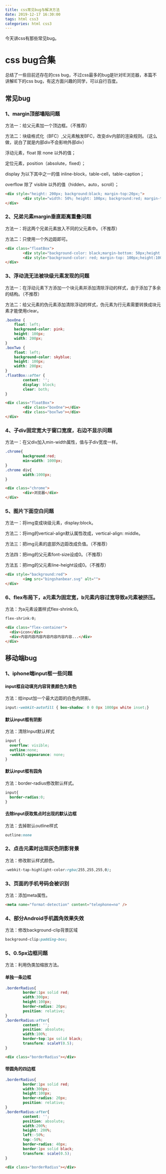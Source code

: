 ```yaml
---
title: css常见bug与解决方法 
date: 2019-12-17 16:30:00
tags: html css3
categories: html css3
---
```


今天讲css有那些常见bug。

<!--more-->

# css bug合集

总结了一些目前还存在的css bug，不过css最多的bug是针对IE浏览器，本篇不讲解IE下的css bug，有这方面兴趣的同学，可以自行百度。

## 常见bug

### 1、margin顶部塌陷问题

方法一：给父元素加一个顶边框。（不推荐）

方法二：块级格式化（BFC）,父元素触发BFC，改变div内部的渲染规则。（这么做，说白了就是内部div不会影响外部div）

浮动元素，float 除 none 以外的值； 

定位元素，position（absolute，fixed）； 

display 为以下其中之一的值 inline-block，table-cell，table-caption； 

overflow 除了 visible 以外的值（hidden，auto，scroll）；

```html
<div style="height: 200px; background:black; margin-top:20px;">
		<div style="width: 50%; height: 100px; background:red; margin-top:50px;">
</div>
```

### 2、兄弟元素margin垂直距离重叠问题

方法一：将这两个兄弟元素放入不同的父元素中。（不推荐）

方法二：只使用一个外边距即可。

```html
<div class="floatBox">
		<div style="background-color: black;margin-bottom: 50px;height:100px;"></div>
		<div style="background-color: red; margin-top: 100px;height:100px;"></div>
</div>
```

### 3、浮动流无法被块级元素发现的问题

方法一：在浮动元素下方添加一个块元素并添加清除浮动的样式，由于添加了多余的结构。（不推荐）

方法二：给父元素的伪元素添加清除浮动的样式，伪元素为行元素需要转换成块元素才能使用clear。

```css
.boxOne {
	float: left;
	background-color: pink;
	height: 100px;
	width: 200px;
}
.boxTwo {
	float: left;
	background-color: skyblue;
	height: 100px;
	width: 200px;
}
.floatBox::after {
		content: '';
		display: block;
		clear: both;
}
```

```html
<div class="floatBox">
		<div class="boxOne"></div>
		<div class="boxTwo"></div>
</div>
```

### 4、子div固定宽大于窗口宽度，右边不显示问题

方法一：在父div加入min-width属性，值与子div宽度一样。

```css
.chrome{
		background:red;
		min-width: 1000px;
}
.chrome div{
		width:1000px;
}
```

```html
<div class="chrome">
		<div>浏览器</div>
</div>
```

### 5、图片下面空白问题

方法一：将img变成块级元素，display:block。

方法二：将img的vertical-align默认属性改成，vertical-align: middle。

方法三：把img元素的底部外边距改成负值。（不推荐）

方法四：把img的父元素font-size设成0。（不推荐）

方法五：把img的父元素line-height设成0。（不推荐）

```html
<div style="background:red">
		<img src="bingshanbear.svg" alt="">
</div>
```

### 6、flex布局下，a元素为固定宽，b元素内容过宽导致a元素被挤压。

方法：为a元素设置样式flex-shrink:0。

```css
flex-shrink:0;
```

```html
<div class="flex-container">
  <div>icon</div>
  <div>内容内容内容内容内容内容内容...</div>
</div>
```



## 移动端bug

### 1、iphone端input框一些问题

#### input框自动填充内容背景颜色为黄色

方法：给input加一个最大边距的白色内阴影。

```css
input:-webkit-autofill { box-shadow: 0 0 0px 1000px white inset;}
```

#### 默认input框有阴影

方法：清除Input默认样式

```css
input {
  overflow: visible;
  outline:none;
  -webkit-appearance: none;
}
```

#### 默认input框有园角

方法：border-radius修改默认样式。

```css
input{
  border-radius:0;      
}
```

#### 去除input获取焦点时出现的默认边框

方法：去掉默认outline样式

```css
outline:none
```

### 2、点击元素时出现灰色阴影背景

方法：修改默认样式颜色。

```css
-webkit-tap-highlight-color:rgba(255,255,255,0);
```

### 3、页面的手机号码会被识别

方法：添加meta属性。

```html
<meta name="format-detection" content="telephone=no" />
```

### 4、部分Android手机圆角效果失效

方法：修改background-clip背景区域

```css
background-clip:padding-box;
```

### 5、0.5px边框问题

方法：利用伪类加缩放方法。

#### 单独一条边框

```css
.borderRadius{
		border:1px solid red;
		width:300px;
		height:100px;
		border-radius: 20px;
		position: relative;
}
.borderRadius:after{
		content: '';
		position: absolute;
		width:100%;
		border-top:1px solid black;
		transform: scaleY(0.5);
}
```

```html
<div class="borderRadius"></div>
```

#### 带圆角的四边框
```css
.borderRadius{
		border:1px solid red;
		width:300px;
		height:100px;
		border-radius: 20px;
		position: relative;
}
.borderRadius:after{
		content: '';
		position: absolute;
		width:200%;
		height: 200%;
		left:-50%;
		top:-50%;
		border-radius: 40px;
		border:1px solid black;
		transform: scale(0.5);
}
```
```html
<div class="borderRadius"></div>
```